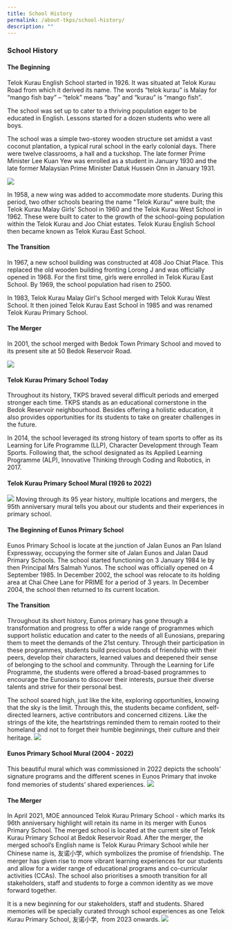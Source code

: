 ```yaml
---
title: School History
permalink: /about-tkps/school-history/
description: ""
---
```

### **School History**
#### **The Beginning**
Telok Kurau English School started in 1926. It was situated at Telok Kurau Road from which it derived its name. The words “telok kurau” is Malay for “mango fish bay” – “telok” means “bay” and “kurau” is “mango fish”.  

The school was set up to cater to a thriving population eager to be educated in English. Lessons started for a dozen students who were all boys.

The school was a simple two-storey wooden structure set amidst a vast coconut plantation, a typical rural school in the early colonial days. There were twelve classrooms, a hall and a tuckshop. The late former Prime Minister Lee Kuan Yew was enrolled as a student in January 1930 and the late former Malaysian Prime Minister Datuk Hussein Onn in January 1931.

<img src="/images/history1.png" >

In 1958, a new wing was added to accommodate more students. During this period, two other schools bearing the name "Telok Kurau" were built; the Telok Kurau Malay Girls’ School in 1960 and the Telok Kurau West School in 1962. These were built to cater to the growth of the school-going population within the Telok Kurau and Joo Chiat estates. Telok Kurau English School then became known as Telok Kurau East School.

#### **The Transition**
In 1967, a new school building was constructed at 408 Joo Chiat Place. This replaced the old wooden building fronting Lorong J and was officially opened in 1968. For the first time, girls were enrolled in Telok Kurau East School. By 1969, the school population had risen to 2500.

In 1983, Telok Kurau Malay Girl's School merged with Telok Kurau West School. It then joined Telok Kurau East School in 1985 and was renamed Telok Kurau Primary School.

#### **The Merger**
In 2001, the school merged with Bedok Town Primary School and moved to its present site at 50 Bedok Reservoir Road.

<img src="/images/history2.png">

#### **Telok Kurau Primary School Today**
Throughout its history, TKPS braved several difficult periods and emerged stronger each time. TKPS stands as an educational cornerstone in the Bedok Reservoir neighbourhood. Besides offering a holistic education, it also provides opportunities for its students to take on greater challenges in the future.  

In 2014, the school leveraged its strong history of team sports to offer as its Learning for Life Programme (LLP), Character Development through Team Sports. Following that, the school designated as its Applied Learning Programme (ALP), Innovative Thinking through Coding and Robotics, in 2017.

#### **Telok Kurau Primary School Mural (1926 to 2022)**

<img src="/images/TKPSMural3x2m%20010821.jpg">
Moving through its 95 year history, multiple locations and mergers, the 95th anniversary mural tells you about our students and their experiences in primary school.

#### **The Beginning of Eunos Primary School**
Eunos Primary School is locate at the junction of Jalan Eunos an Pan Island Expressway, occupying the former site of Jalan Eunos and Jalan Daud Primary Schools. The school started functioning on 3 January 1984 le by then Principal Mrs Salmah Yunos. The school was officially opened on 4 September 1985. In December 2002, the school was relocate to its holding area at Chai Chee Lane for PRIME for a period of 3 years. In December 2004, the school then returned to its current location.

#### **The Transition**
Throughout its short history, Eunos primary has gone through a transformation and progress to offer a wide range of programmes which support holistic education and cater to the needs of all Eunosians, preparing them to meet the demands of the 21st century. Through their participation in these programmes, students build precious bonds of friendship with their peers, develop their characters, learned values and deepened their sense of belonging to the school and community. Through the Learning for Life Programme, the students were offered a broad-based programmes to encourage the Eunosians to discover their interests, pursue their diverse talents and strive for their personal best.

The school soared high, just like the kite, exploring opportunities, knowing that the sky is the limit. Through this, the students became confident, self-directed learners, active contributors and concerned citizens. Like the strings of the kite, the heartstrings reminded them to remain rooted to their homeland and not to forget their humble beginnings, their culture and their heritage.
<img src="/images/eunos_history.jpg">


#### **Eunos Primary School Mural (2004 - 2022)**
This beautiful mural which was commissioned in 2022 depicts the schools’ signature programs and the different scenes in Eunos Primary that invoke fond memories of students’ shared experiences.
<img src="/images/eps-mural.jpg">

#### **The Merger**
In April 2021, MOE announced Telok Kurau Primary School - which marks its 96th anniversary highlight will retain its name in its merger with Eunos Primary School. The merged school is located at the current site of Telok Kurau Primary School at Bedok Reservoir Road. After the merger, the merged school’s English name is Telok Kurau Primary School while her Chinese name is, 友诺小学, which symbolizes the promise of friendship. The merger has given rise to more vibrant learning experiences for our students and allow for a wider range of educational programs and co-curricular activities (CCAs). The school also prioritises a smooth transition for all stakeholders, staff and students to forge a common identity as we move forward together.

It is a new beginning for our stakeholders, staff and students. Shared memories will be specially curated through school experiences as one Telok Kurau Primary School, 友诺小学,  from 2023 onwards.
<img src="/images/tkps2023.jpg">
